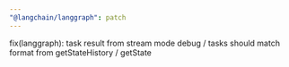 ```yaml
---
"@langchain/langgraph": patch
---
```


fix(langgraph): task result from stream mode debug / tasks should match format from getStateHistory / getState

